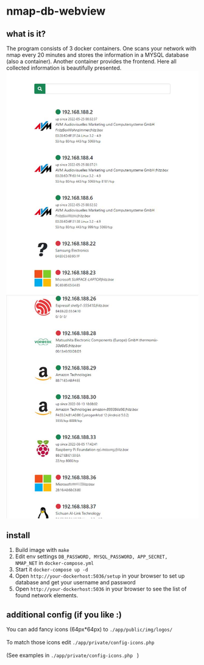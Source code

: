 # nmap-db-webview
## what is it?
The program consists of 3 docker containers. One scans your network with nmap every 20 minutes and stores the information in a MYSQL database (also a container). Another container provides the frontend. Here all collected information is beautifully presented.
![nmap-db-webview screenshot 1](screenshots/list1.jpg?raw=true "nmap-db-webview screenshot 1")
![nmap-db-webview screenshot 2](screenshots/list2.jpg?raw=true "nmap-db-webview screenshot 2")

## install
1. Build image with <code>make</code>
2. Edit env settings <code>DB_PASSWORD, MYSQL_PASSWORD, APP_SECRET, NMAP_NET</code> in <code>docker-compose.yml </code>
3. Start it <code>docker-compose up -d </code>
4. Open <code>http://your-dockerhost:5036/setup</code> in your browser to set up database and get your username and password
5. Open <code>http://your-dockerhost:5036</code> in your browser to see the list of found network elements.


## additional config (if you like :)
You can add fancy icons (64px*64px) to <code>./app/public/img/logos/ </code>  
To match those icons edit <code>./app/private/config-icons.php </code>  
(See examples in <code>./app/private/config-icons.php </code> )
